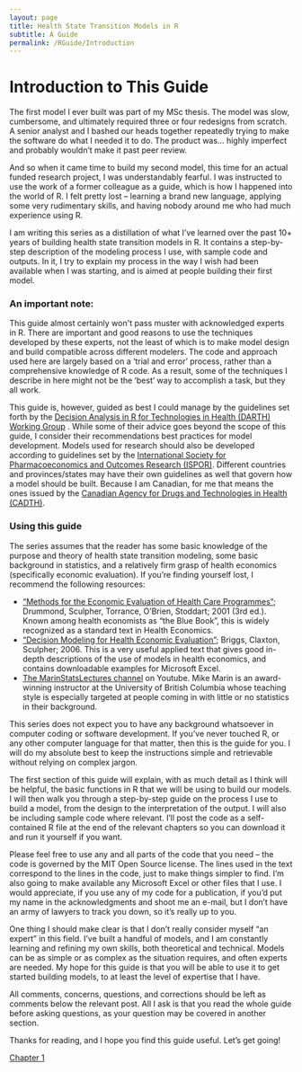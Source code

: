 ```yaml
---
layout: page
title: Health State Transition Models in R
subtitle: A Guide
permalink: /RGuide/Introduction
---
```


# Introduction to This Guide

The first model I ever built was part of my MSc thesis. The model was slow, cumbersome, and ultimately required three or four redesigns from scratch. A senior analyst and I bashed our heads together repeatedly trying to make the software do what I needed it to do. The product was… highly imperfect and probably wouldn’t make it past peer review.

And so when it came time to build my second model, this time for an actual funded research project, I was understandably fearful. I was instructed to use the work of a former colleague as a guide, which is how I happened into the world of R. I felt pretty lost – learning a brand new language, applying some very rudimentary skills, and having nobody around me who had much experience using R.

I am writing this series as a distillation of what I’ve learned over the past 10+ years of building health state transition models in R. It contains a step-by-step description of the modeling process I use, with sample code and outputs. In it, I try to explain my process in the way I wish had been available when I was starting, and is aimed at people building their first model.

### An important note:

This guide almost certainly won't pass muster with acknowledged experts in R. There are important and good reasons to use the techniques developed by these experts, not the least of which is to make model design and build compatible across different modelers. The code and approach used here are largely based on a ‘trial and error’ process, rather than a comprehensive knowledge of R code. As a result, some of the techniques I describe in here might not be the ‘best’ way to accomplish a task, but they all work.

This guide is, however, guided as best I could manage by the guidelines set forth by the [Decision Analysis in R for Technologies in Health (DARTH) Working Group](https://darthworkgroup.com/) . While some of their advice goes beyond the scope of this guide, I consider their recommendations best practices for model development. Models used for research should also be developed according to guidelines set by the [International Society for Pharmacoeconomics and Outcomes Research (ISPOR)](https://www.ispor.org/). Different countries and provinces/states may have their own guidelines as well that govern how a model should be built. Because I am Canadian, for me that means the ones issued by the [Canadian Agency for Drugs and Technologies in Health (CADTH)](https://www.cadth.ca/).

### Using this guide

The series assumes that the reader has some basic knowledge of the purpose and theory of health state transition modeling, some basic background in statistics, and a relatively firm grasp of health economics (specifically economic evaluation). If you’re finding yourself lost, I recommend the following resources:
- [“Methods for the Economic Evaluation of Health Care Programmes”](https://global.oup.com/academic/product/methods-for-the-economic-evaluation-of-health-care-programmes-9780199665884?cc=ca&lang=en&); Drummond, Sculpher, Torrance, O’Brien, Stoddart; 2001 (3rd ed.). Known among health economists as “the Blue Book”, this is widely recognized as a standard text in Health Economics.
- [“Decision Modeling for Health Economic Evaluation”](https://www.herc.ox.ac.uk/downloads/decision-modelling-for-health-economic-evaluation); Briggs, Claxton, Sculpher; 2006. This is a very useful applied text that gives good in-depth descriptions of the use of models in health economics, and contains downloadable examples for Microsoft Excel.
- [The MarinStatsLectures channel](https://www.youtube.com/channel/UCaNIxVagLhqupvUiDK01Mgg) on Youtube. Mike Marin is an award-winning instructor at the University of British Columbia whose teaching style is especially targeted at people coming in with little or no statistics in their background.

This series does not expect you to have any background whatsoever in computer coding or software development. If you’ve never touched R, or any other computer language for that matter, then this is the guide for you. I will do my absolute best to keep the instructions simple and retrievable without relying on complex jargon.

The first section of this guide will explain, with as much detail as I think will be helpful, the basic functions in R that we will be using to build our models. I will then walk you through a step-by-step guide on the process I use to build a model, from the design to the interpretation of the output. I will also be including sample code where relevant. I’ll post the code as a self-contained R file at the end of the relevant chapters so you can download it and run it yourself if you want. 

Please feel free to use any and all parts of the code that you need – the code is governed by the MIT Open Source license. The lines used in the text correspond to the lines in the code, just to make things simpler to find. I’m also going to make available any Microsoft Excel or other files that I use. I would appreciate, if you use any of my code for a publication, if you’d put my name in the acknowledgments and shoot me an e-mail, but I don’t have an army of lawyers to track you down, so it’s really up to you.

One thing I should make clear is that I don’t really consider myself “an expert” in this field. I’ve built a handful of models, and I am constantly learning and refining my own skills, both theoretical and technical. Models can be as simple or as complex as the situation requires, and often experts are needed. My hope for this guide is that you will be able to use it to get started building models, to at least the level of expertise that I have.

All comments, concerns, questions, and corrections should be left as comments below the relevant post. All I ask is that you read the whole guide before asking questions, as your question may be covered in another section.

Thanks for reading, and I hope you find this guide useful. Let’s get going!

[Chapter 1](http://healthyuncertainty.github.io/RGuide/Chapter1)

